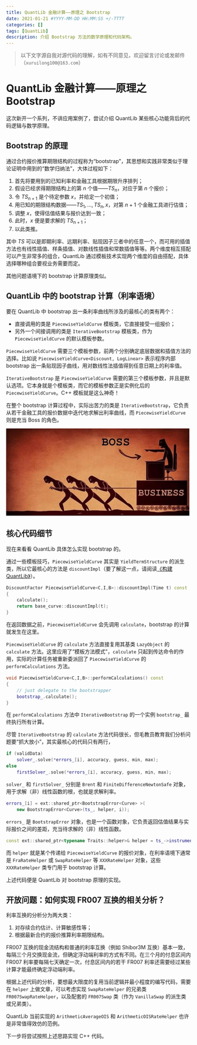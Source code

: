 ```yaml
---
title: QuantLib 金融计算——原理之 Bootstrap
date: 2021-01-21 #YYYY-MM-DD HH:MM:SS +/-TTTT
categories: []
tags: [QuantLib]
description: 介绍 Bootstrap 方法的数学原理和代码架构。
---
```


> 以下文字源自我对源代码的理解，如有不同意见，欢迎留言讨论或发邮件（`xuruilong100@163.com`）

# QuantLib 金融计算——原理之 Bootstrap

这次新开一个系列，不讲应用案例了，尝试介绍 QuantLib 某些核心功能背后的代码逻辑与数学原理。

## Bootstrap 的原理

通过合约报价推算期限结构的过程称为“bootstrap”，其思想和实践非常类似于理论证明中用到的“数学归纳法”，大体过程如下：
1. 首先将要用到的已知利率和金融工具根据期限升序排列；
2. 假设已经求得期限结构上的第 $n$ 个值——$TS_n$，对应于第 $n$ 个报价；
3. 令 $TS_{n+1}$ 是个待定参数 $x$，并给定一个初值；
4. 用已知的期限结构数据——$TS_1,\dots,TS_n,x$，对第 $n+1$ 个金融工具进行估值；
5. 调整 $x$，使得估值结果与报价达到一致；
6. 此时，$x$ 便是要求解的 $TS_{n+1}$；
7. 以此类推。

其中 $TS$ 可以是即期利率、远期利率、贴现因子三者中的任意一个，而可用的插值方法也有线性插值、样条插值、对数线性插值和常数插值等等。两个维度相互搭配可以产生非常多的组合，QuantLib 通过模板技术实现两个维度的自由搭配，具体选择哪种组合要视业务需要而定。

其他问题语境下的 bootstrap 计算原理类似。

## QuantLib 中的 bootstrap 计算（利率语境）

要在 QuantLib 中 bootstrap 出一条利率曲线所涉及的最核心的类有两个：
* 直接调用的类是 `PiecewiseYieldCurve` 模板类，它直接接受一组报价；
* 另外一个间接调用的类是 `IterativeBootstrap` 模板类，作为 `PiecewiseYieldCurve` 的默认模板参数。

`PiecewiseYieldCurve` 需要三个模板参数，前两个分别确定底层数据和插值方法的选择。比如说 `PiecewiseYieldCurve<Discount, LogLinear>` 表示程序内部 bootstrap 出一条贴现因子曲线，用对数线性法插值得到任意日期上的利率值。

`IterativeBootstrap` 是 `PiecewiseYieldCurve` 需要的第三个模板参数，并且是默认选项。它本身就是个模板类，而它的模板参数正是实例化后的 `PiecewiseYieldCurve`。C++ 模板就是这么神奇！

在整个 bootstrap 计算过程中，实际出苦力的类是 `IterativeBootstrap`，它负责从若干金融工具的报价数据中迭代地求解出利率曲线，而 `PiecewiseYieldCurve` 则是充当 Boss 的角色。

![](/img/meme/boss.jpg)

## 核心代码细节

现在来看看 QuantLib 具体怎么实现 bootstrap 的。

通过一些模板技巧，`PiecewiseYieldCurve` 其实是 `YieldTermStructure` 的派生类，所以它最核心的方法是 `discountImpl`（要了解这一点，请阅读[《构建 QuantLib》](https://leanpub.com/implementingquantlib-cn)）。

```c++
DiscountFactor PiecewiseYieldCurve<C,I,B>::discountImpl(Time t) const
{
    calculate();
    return base_curve::discountImpl(t);
}
```

在返回数据之前，`PiecewiseYieldCurve` 会先调用 `calculate`，bootstrap 的计算就发生在这里。

`PiecewiseYieldCurve` 的 `calculate` 方法直接复用其基类 `LazyObject` 的 `calculate` 方法。这里应用了“模板方法模式”，`calculate` 只起到传达命令的作用，实际的计算任务被重新委派回了 `PiecewiseYieldCurve` 的 `performCalculations` 方法。

```c++
void PiecewiseYieldCurve<C,I,B>::performCalculations() const
{
    // just delegate to the bootstrapper
    bootstrap_.calculate();
}
```

在 `performCalculations` 方法中 `IterativeBootstrap` 的一个实例 `bootstrap_` 最终执行所有计算。

尽管 `IterativeBootstrap` 的 `calculate` 方法代码很长，但毛教员教育我们分析问题要“抓大放小”，其实最核心的代码只有两行，

```c++
if (validData)
    solver_.solve(*errors_[i], accuracy, guess, min, max);
else
    firstSolver_.solve(*errors_[i], accuracy, guess, min, max);
```

`solver_` 和 `firstSolver_` 分别是 `Brent` 和 `FiniteDifferenceNewtonSafe` 对象，用于求解（非）线性函数的根，也就是求解利率。

```c++
errors_[i] = ext::shared_ptr<BootstrapError<Curve> >(
    new BootstrapError<Curve>(ts_, helper, i));
```

`errors_` 是 `BootstrapError` 对象，也是一个函数对象，它负责返回估值结果与实际报价之间的差距，充当待求解的（非）线性函数。

```c++
const ext::shared_ptr<typename Traits::helper>& helper = ts_->instruments_[j];
```

而 `helper` 就是某个传递给 `PiecewiseYieldCurve` 的报价对象，在利率语境下通常是 `FraRateHelper` 或 `SwapRateHelper` 等 `XXXRateHelper` 对象，这些 `XXXRateHelper` 类专门用于 bootstrap 计算。

上述代码便是 QuantLib 对 bootstrap 原理的实现。

## 开放问题：如何实现 FR007 互换的相关分析？

利率互换的分析分为两大类：
1. 对存续合约估计、计算敏感性等；
2. 根据最新合约的报价推算利率期限结构。

FR007 互换的现金流结构和普通的利率互换（例如 Shibor3M 互换）基本一致，每隔三个月交换现金流，但确定浮动端利率的方式有不同。在三个月的付息区间内 FR007 利率要每隔七天确定一次，付息区间内的若干 FR007 利率还需要经过某些计算才能最终确定浮动端利率。

根据上述代码的分析，要想最大限度的复用当前逻辑并最小程度的编写代码，需要在 `helper` 上做文章，可以考虑实现 `SwapRateHelper` 的兄弟类 `FR007SwapRateHelper`，以及配套的 `FR007Swap` 类（作为 `VanillaSwap` 的派生类或兄弟类）。

QuantLib 当前实现的 `ArithmeticAverageOIS` 和 `ArithmeticOISRateHelper` 也许是非常值得效仿的范例。

下一步将尝试按照上述思路实现 C++ 代码。

